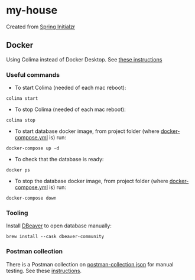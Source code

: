 # my-house

Created
from [Spring Initialzr](https://start.spring.io/#!type=gradle-project&language=java&platformVersion=2.7.1&packaging=jar&jvmVersion=11&groupId=org.mocuishla&artifactId=my-house&name=my-house&description=Demo%20project%20for%20Spring%20Boot&packageName=org.mocuishla.myhouse&dependencies=web,data-jpa,liquibase,postgresql)

## Docker

Using Colima instead of Docker Desktop.
See [these instructions](https://docs.google.com/document/d/1BlIf5PuRl8hgW2NTQ8AIAWeT1UwvpPA5pUNTU2EGPhE/edit)

### Useful commands

- To start Colima (needed of each mac reboot):

```shell
colima start
```

- To stop Colima (needed of each mac reboot):

```shell
colima stop
```

- To start database docker image, from project folder (where [docker-compose.yml](./docker-compose.yml) is) run:

```shell
docker-compose up -d
```

- To check that the database is ready:

```shell
docker ps
```

- To stop the database docker image, from project folder (where [docker-compose.yml](./docker-compose.yml) is) run:

```shell
docker-compose down
```

### Tooling

Install [DBeaver](https://dbeaver.io/) to open database manually:

```shell
brew install --cask dbeaver-community
```

### Postman collection

There is a Postman collection on [postman-collection.json](postman-collection.json) for manual testing. See these
[instructions](https://learning.postman.com/docs/getting-started/importing-and-exporting-data/).